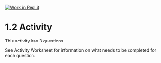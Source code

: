 [![Work in Repl.it](https://classroom.github.com/assets/work-in-replit-14baed9a392b3a25080506f3b7b6d57f295ec2978f6f33ec97e36a161684cbe9.svg)](https://classroom.github.com/online_ide?assignment_repo_id=3309851&assignment_repo_type=AssignmentRepo)
# 1.2 Activity

This activity has 3 questions.  

See Activity Worksheet for information on what needs to be completed for each question.